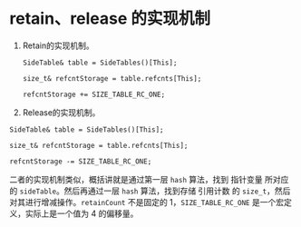 # retain、release 的实现机制
1. Retain的实现机制。
    
    ```
    SideTable& table = SideTables()[This];
    
    size_t& refcntStorage = table.refcnts[This];
    
    refcntStorage += SIZE_TABLE_RC_ONE;
    ```

2. Release的实现机制。

```
SideTable& table = SideTables()[This];

size_t& refcntStorage = table.refcnts[This];

refcntStorage -= SIZE_TABLE_RC_ONE;
```

二者的实现机制类似，概括讲就是通过第一层 `hash` 算法，找到 指针变量 所对应的 `sideTable`。然后再通过一层 `hash` 算法，找到存储 引用计数 的 `size_t`，然后对其进行增减操作。`retainCount` 不是固定的 1，`SIZE_TABLE_RC_ONE` 是一个宏定义，实际上是一个值为 4 的偏移量。



